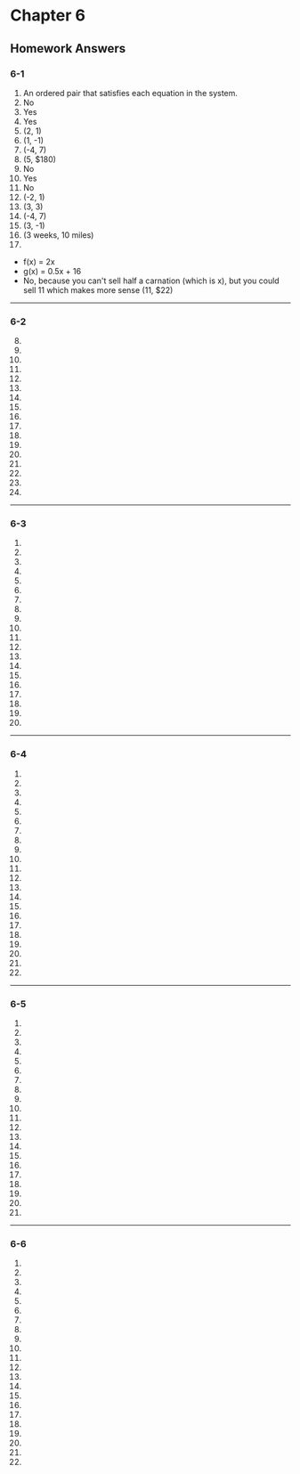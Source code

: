 # Chapter 6

## Homework Answers

### 6-1

1. An ordered pair that satisfies each equation in the system.
2. No
3. Yes
4. Yes
5. (2, 1)
6. (1, -1)
7. (-4, 7)
8. (5, $180)
9. No
10. Yes
11. No
12. (-2, 1)
13. (3, 3)
14. (-4, 7)
15. (3, -1)
16. (3 weeks, 10 miles)
17. 
  - f(x) = 2x
  - g(x) = 0.5x + 16
  - No, because you can't sell half a carnation (which is x), but you could sell 11 which makes more sense (11, $22)

---

### 6-2

8. 
9.
10.
11.
12.
13.
14.
15.
16.
17.
18.
19.
20.
21.
22.
23.
24.

---

### 6-3

1.
2.
3.
4.
5.
6.
7.
8.
9.
10.
11.
12.
13.
14.
15.
16.
17.
18.
19.
20.

---

### 6-4

1.
2.
3.
4.
5.
6.
7.
8.
9.
10.
11.
12.
13.
14.
15.
16.
17.
18.
19.
20.
21.
22.

---

### 6-5

1.
2.
3.
4.
5.
6.
7.
8.
9.
10.
11.
12.
13.
14.
15.
16.
17.
18.
19.
20.
21.

---

### 6-6

1.
2.
3.
4.
5.
6.
7.
8.
9.
10.
11.
12.
13.
14.
15.
16.
17.
18.
19.
20.
21.
22.
